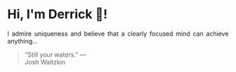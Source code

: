 # Hi, I'm Derrick 👋!
<p align="justify">I admire uniqueness and believe that a clearly focused mind can achieve anything...</p> 
<!-- #quote-start -->
<blockquote>&ldquo;Still your waters.&rdquo; &mdash; <footer>Josh Waitzkin</footer></blockquote>
<!-- #quote-end -->
